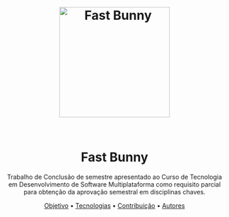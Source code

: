 <h1 align="center">
  <br>
  <img src="https://i.ibb.co/YtFZh6J/Fastbunny.jpg" alt="Fast Bunny" height="250" width="250">
  <br><br>
</h1>

<h1 align="center">Fast Bunny</h1>
<p align="center">Trabalho de Conclusão de semestre apresentado ao Curso de Tecnologia em
Desenvolvimento de Software Multiplataforma como requisito parcial para obtenção
da aprovação semestral em disciplinas chaves.
</p>
<p align="center">
 <a href="#objetivo">Objetivo</a> •
 <a href="#tecnologias">Tecnologias</a> • 
 <a href="#contribuicao">Contribuição</a> • 
 <a href="#autor">Autores</a>
</p>


